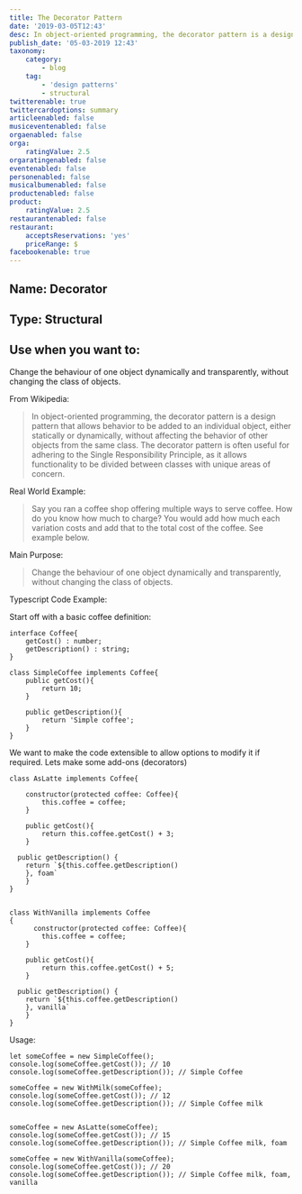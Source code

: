 ```yaml
---
title: The Decorator Pattern
date: '2019-03-05T12:43'
desc: In object-oriented programming, the decorator pattern is a design pattern that allows behavior to be added to an individual object, either statically or dynamically, without affecting the behavior of other objects from the same class. The decorator pattern is often useful for adhering to the Single Responsibility Principle, as it allows functionality to be divided between classes with unique areas of concern.
publish_date: '05-03-2019 12:43'
taxonomy:
    category:
        - blog
    tag:
        - 'design patterns'
        - structural
twitterenable: true
twittercardoptions: summary
articleenabled: false
musiceventenabled: false
orgaenabled: false
orga:
    ratingValue: 2.5
orgaratingenabled: false
eventenabled: false
personenabled: false
musicalbumenabled: false
productenabled: false
product:
    ratingValue: 2.5
restaurantenabled: false
restaurant:
    acceptsReservations: 'yes'
    priceRange: $
facebookenable: true
---
```


## Name: Decorator

## Type: Structural

## Use when you want to:

Change the behaviour of one object dynamically and transparently, without changing the class of objects.

From Wikipedia:

> In object-oriented programming, the decorator pattern is a design pattern that allows behavior to be added to an individual object, either statically or dynamically, without affecting the behavior of other objects from the same class. The decorator pattern is often useful for adhering to the Single Responsibility Principle, as it allows functionality to be divided between classes with unique areas of concern.

Real World Example:

> Say you ran a coffee shop offering multiple ways to serve coffee. How do you know how much to charge? You would add how much each variation costs and add that to the total cost of the coffee. See example below.

Main Purpose:

> Change the behaviour of one object dynamically and transparently, without changing the class of objects.

Typescript Code Example:

Start off with a basic coffee definition:

```
interface Coffee{
    getCost() : number;
    getDescription() : string;
}

class SimpleCoffee implements Coffee{
    public getCost(){
        return 10;
    }

    public getDescription(){
        return 'Simple coffee';
    }
}

```
We want to make the code extensible to allow options to modify it if required. Lets make some add-ons (decorators)

```
class AsLatte implements Coffee{

    constructor(protected coffee: Coffee){
        this.coffee = coffee;
    }

    public getCost(){
        return this.coffee.getCost() + 3;
    }

  public getDescription() {
    return `${this.coffee.getDescription()
    }, foam`
    }
}


class WithVanilla implements Coffee
{
      constructor(protected coffee: Coffee){
        this.coffee = coffee;
    }

    public getCost(){
        return this.coffee.getCost() + 5;
    }

  public getDescription() {
    return `${this.coffee.getDescription()
    }, vanilla`
    }
}

```
Usage:

```
let someCoffee = new SimpleCoffee();
console.log(someCoffee.getCost()); // 10
console.log(someCoffee.getDescription()); // Simple Coffee

someCoffee = new WithMilk(someCoffee);
console.log(someCoffee.getCost()); // 12
console.log(someCoffee.getDescription()); // Simple Coffee milk


someCoffee = new AsLatte(someCoffee);
console.log(someCoffee.getCost()); // 15
console.log(someCoffee.getDescription()); // Simple Coffee milk, foam

someCoffee = new WithVanilla(someCoffee);
console.log(someCoffee.getCost()); // 20
console.log(someCoffee.getDescription()); // Simple Coffee milk, foam, vanilla
```


<script async src="//jsfiddle.net/harps116/t84vLspz/7/embed/js/"></script>